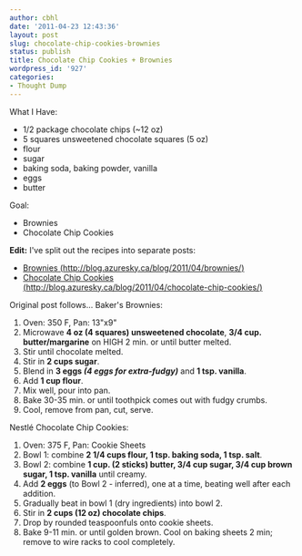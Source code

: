 ```yaml
---
author: cbhl
date: '2011-04-23 12:43:36'
layout: post
slug: chocolate-chip-cookies-brownies
status: publish
title: Chocolate Chip Cookies + Brownies
wordpress_id: '927'
categories:
- Thought Dump
---
```


What I Have:
-   1/2 package chocolate chips (\~12 oz)
-   5 squares unsweetened chocolate squares (5 oz)
-   flour
-   sugar
-   baking soda, baking powder, vanilla
-   eggs
-   butter

Goal:
-   Brownies
-   Chocolate Chip Cookies

**Edit:** I've split out the recipes into separate posts:
-   [Brownies
    (http://blog.azuresky.ca/blog/2011/04/brownies/)](http://blog.azuresky.ca/blog/2011/04/brownies/)
-   [Chocolate Chip Cookies
    (http://blog.azuresky.ca/blog/2011/04/chocolate-chip-cookies/)](http://blog.azuresky.ca/blog/2011/04/chocolate-chip-cookies/)

Original post follows... Baker's Brownies:
1.  Oven: 350 F, Pan: 13"x9"
2.  Microwave **4 oz (4 squares) unsweetened chocolate**, **3/4 cup.
    butter/margarine** on HIGH 2 min. or until butter melted.
3.  Stir until chocolate melted.
4.  Stir in **2 cups sugar**.
5.  Blend in **3 eggs *(4 eggs for extra-fudgy)*** and **1 tsp.
    vanilla**.
6.  Add **1 cup flour**.
7.  Mix well, pour into pan.
8.  Bake 30-35 min. or until toothpick comes out with fudgy crumbs.
9.  Cool, remove from pan, cut, serve.

Nestlé Chocolate Chip Cookies:
1.  Oven: 375 F, Pan: Cookie Sheets
2.  Bowl 1: combine **2 1/4 cups flour, 1 tsp. baking soda, 1 tsp.
    salt**.
3.  Bowl 2: combine **1 cup. (2 sticks) butter, 3/4 cup sugar, 3/4 cup
    brown sugar, 1 tsp. vanilla** until creamy.
4.  Add **2 eggs** (to Bowl 2 - inferred), one at a time, beating well
    after each addition.
5.  Gradually beat in bowl 1 (dry ingredients) into bowl 2.
6.  Stir in **2 cups (12 oz) chocolate chips**.
7.  Drop by rounded teaspoonfuls onto cookie sheets.
8.  Bake 9-11 min. or until golden brown. Cool on baking sheets 2 min;
    remove to wire racks to cool completely.

